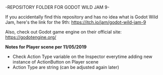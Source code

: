 -REPOSITORY FOLDER FOR GODOT WILD JAM 9-

If you accidentally find this repository and has no idea what is Godot Wild Jam, here's the link for the 9th: https://itch.io/jam/godot-wild-jam-9

Also, check out Godot game engine on their official site: https://godotengine.org/

**Notes for Player scene per 11/05/2019**
* Check Action Type variable on the Inspector everytime adding new instance of ActionButton on Player scene
* Action Type are string (can be adjusted again later)
